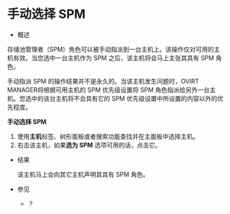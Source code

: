 # 手动选择 SPM

* 概述

存储池管理者（SPM）角色可以被手动指派到一台主机上。该操作仅对可用的主机有效。当您选中一台主机作为 SPM 之后，该主机将会马上主张其具有 SPM 角色。

手动指派 SPM 的操作结果并不是永久的。当该主机发生问题时，OVIRT MANAGER将根据可用主机的 SPM 优先级设置将 SPM 角色指派给另外一台主机。您选中的该台主机将不会具有它的 SPM 优先级设置中所设置的内容以外的优先程度。

**手动选择 SPM**

1. 使用**主机**标签、树形面板或者搜索功能查找并在主面板中选择主机。
1. 右击该主机，如果**选为 SPM** 选项可用的话，点击它。

* 结果

  该主机马上会向其它主机声明其具有 SPM 角色。

* 参见

  * ？
